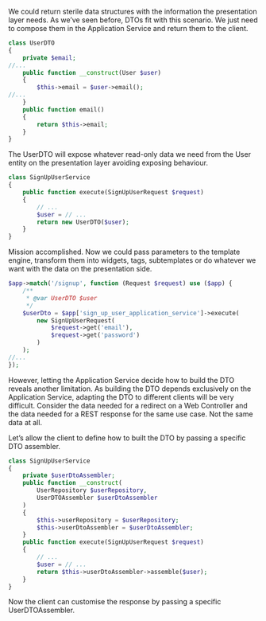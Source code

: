 We could return sterile data structures with the information the presentation layer needs. As we’ve seen before, DTOs fit with this scenario. We just need to compose them in the Application Service and return them to the client.



```php
class UserDTO
{
    private $email;
//...
    public function __construct(User $user)
    {
        $this->email = $user->email();
//...
    }
    public function email()
    {
        return $this->email;
    }
}
```



The UserDTO will expose whatever read-only data we need from the User entity on the presentation layer avoiding exposing behaviour.



```php
class SignUpUserService
{
    public function execute(SignUpUserRequest $request)
    {
        // ...
        $user = // ...
        return new UserDTO($user);
    }
}
```







Mission accomplished. Now we could pass parameters to the template engine, transform them into widgets, tags, subtemplates or do whatever we want with the data on the presentation side.



```php
$app->match('/signup', function (Request $request) use ($app) {
    /**
     * @var UserDTO $user
     */
    $userDto = $app['sign_up_user_application_service']->execute(
        new SignUpUserRequest(
            $request->get('email'),
            $request->get('password')
        )
    );
//...
});
```





However, letting the Application Service decide how to build the DTO reveals another limitation. As building the DTO depends exclusively on the Application Service, adapting the DTO to different clients will be very difficult. Consider the data needed for a redirect on a Web Controller and the data needed for a REST response for the same use case. Not the same data at all.

Let’s allow the client to define how to built the DTO by passing a specific DTO assembler.



```php
class SignUpUserService
{
    private $userDtoAssembler;
    public function __construct(
        UserRepository $userRepository,
        UserDTOAssembler $userDtoAssembler
    )
    {
        $this->userRepository = $userRepository;
        $this->userDtoAssembler = $userDtoAssembler;
    }
    public function execute(SignUpUserRequest $request)
    {
        // ...
        $user = // ...
        return $this->userDtoAssembler->assemble($user);
    }
}
```



Now the client can customise the response by passing a specific UserDTOAssembler.



